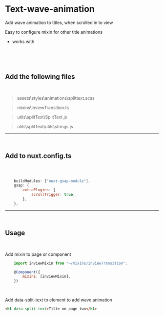 # Text-wave-animation

Add wave animation to titles, when scrolled in to view

Easy to configure mixin for other title animations

+ works with &shy;
<br>
<br>
<br>

## Add the following files

<br>

> assets\styles\animations\splittext.scss

> mixins\inviewTransition.ts

> utils\splitText\SplitText.js

> utils\splitText\utils\strings.js

---

<br>

## Add to nuxt.config.ts

<br>

```js

    buildModules: ["nuxt-gsap-module"],
    gsap: {
    	extraPlugins: {
    		scrollTrigger: true,
    	},
    },
```

---

<br>

## Usage

<br>

Add mixin to page or component

```js
    import inviewMixin from "~/mixins/inviewTransition";

    @Component({
        mixins: [inviewMixin],
    })
```

<br>

Add data-split-text to element to add wave animation

```html
<h1 data-split-text>Tilte on page two</h1>
```
